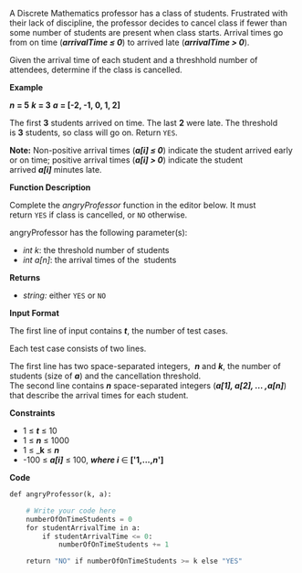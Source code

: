 A Discrete Mathematics professor has a class of students. Frustrated with their lack of discipline, the professor decides to cancel class if fewer than some number of students are present when class starts. Arrival times go from on time (___arrivalTime $\le$ 0___) to arrived late (___arrivalTime $\gt$ 0___).

Given the arrival time of each student and a threshhold number of attendees, determine if the class is cancelled.

**Example**

___n___ __= 5__
___k___ __= 3__
___a___ __= [-2, -1, 0, 1, 2]__
  

The first __3__ students arrived on time. The last __2__ were late. The threshold is __3__ students, so class will go on. Return `YES`.

**Note:** Non-positive arrival times (___a[i] $\le$ 0___) indicate the student arrived early or on time; positive arrival times (___a[i] $\gt$ 0___) indicate the student arrived ___a[i]___ minutes late.

**Function Description**

Complete the _angryProfessor_ function in the editor below. It must return `YES` if class is cancelled, or `NO` otherwise.

angryProfessor has the following parameter(s):

- _int k_: the threshold number of students
- _int a[n]_: the arrival times of the  students

**Returns**

- _string:_ either `YES` or `NO`

**Input Format**

The first line of input contains ___t___, the number of test cases.

Each test case consists of two lines.

The first line has two space-separated integers,  ___n___ and ___k___, the number of students (size of ___a___) and the cancellation threshold.  
The second line contains ___n___ space-separated integers (___a[1], a[2], ... ,a[n]___) that describe the arrival times for each student.

**Constraints**
- 1 $\le$ ___t___ $\le$ 10
- 1 $\le$ ___n___ $\le$ 1000
- 1 $\le$ ___k__ $\le$ ___n___
- -100 $\le$ ___a[i]___ $\le$ 100, ___where i___  $\in$ __['1,...,_n_']__

**Code**

```python
def angryProfessor(k, a):

    # Write your code here
    numberOfOnTimeStudents = 0
    for studentArrivalTime in a:
        if studentArrivalTime <= 0:
            numberOfOnTimeStudents += 1

    return "NO" if numberOfOnTimeStudents >= k else "YES"
```